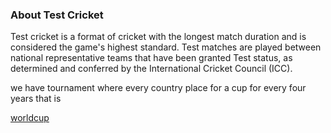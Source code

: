 ### About Test Cricket

Test cricket is a format of cricket with the longest match duration and is considered the game's highest standard. Test matches are played between national representative teams that have been granted Test status, as determined and conferred by the International Cricket Council (ICC).

we have tournament where every country place for a cup for every four years that is

[worldcup](worldcup.md)
